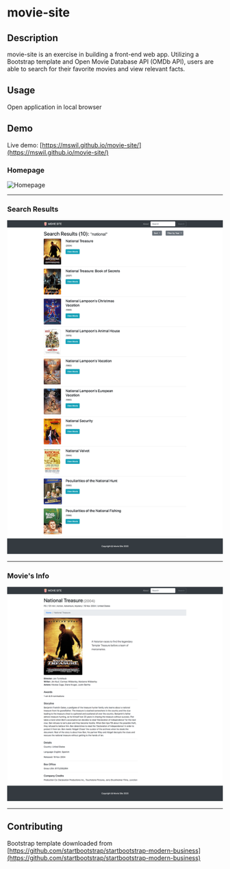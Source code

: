 # movie-site
## Description
movie-site is an exercise in building a front-end web app. Utilizing a Bootstrap template and Open Movie Database API (OMDb API), users are able to search for their favorite movies and view relevant facts.

## Usage
Open application in local browser

## Demo
Live demo: [https://mswil.github.io/movie-site/](https://mswil.github.io/movie-site/)
### Homepage
![Homepage](/homepage.png)
***
### Search Results
![Search Results](/search-result.png)
***
### Movie's Info
![Movie Info](/movie-info.png)
***

## Contributing
Bootstrap template downloaded from [https://github.com/startbootstrap/startbootstrap-modern-business](https://github.com/startbootstrap/startbootstrap-modern-business)

